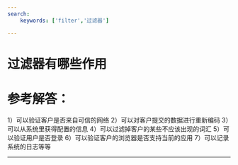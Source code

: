 ```yaml
---
search:
    keywords: ['filter','过滤器']

---
```



# 过滤器有哪些作用

# 参考解答：

1）可以验证客户是否来自可信的网络
2）可以对客户提交的数据进行重新编码
3）可以从系统里获得配置的信息
4）可以过滤掉客户的某些不应该出现的词汇
5）可以验证用户是否登录
6）可以验证客户的浏览器是否支持当前的应用
7）可以记录系统的日志等等

---
